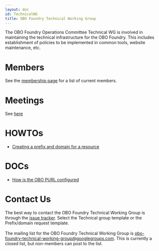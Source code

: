 ```yaml
---
layout: doc
id: TechnicalWG
title: OBO Foundry Technical Working Group
---
```


The OBO Foundry Operations Committee Technical WG is involved in maintaining the technical infrastructure for the OBO Foundry. This includes establishment of policies to be implemented in common tools, website maintenance, etc.

# Members

See the [membership page](/docs/Membership.html) for a list of current members.

<h1>Meetings</h1>

See <a href='TechnicalWGMeetings.html'>here</a>

<h1>HOWTOs</h1>

<ul><li><a href='Policy_for_OBO_namespace_and_associated_PURL_requests.html'>Creating a prefix and domain for a resource</a></li></ul>

<h1>DOCs</h1>

<ul><li><a href='OBOPURLDomain.html'>How is the OBO PURL configured</a></li></ul>

<h1>Contact Us</h1>

The best way to contact the OBO Foundry Technical Working Group is through the <a href='https://github.com/OBOFoundry/OBOFoundry.github.io/issues'>issue tracker</a>. Select the Technical group template or the Prefix/domain request template.<br>
<br>
The mailing list for the OBO Foundry Technical Working Group is <a href='mailto:obo-foundry-technical-working-group@googlegroups.com'>obo-foundry-technical-working-group@googlegroups.com</a>. This is currently a closed list, but non-members can post to the list.
